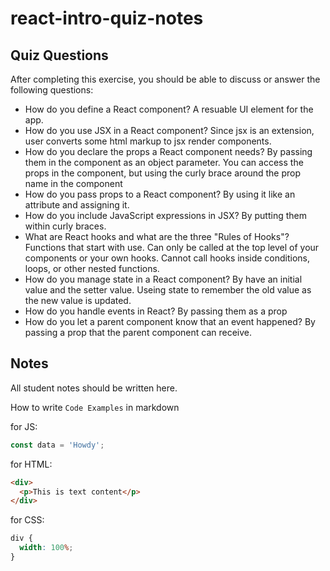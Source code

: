 # react-intro-quiz-notes

## Quiz Questions

After completing this exercise, you should be able to discuss or answer the following questions:

- How do you define a React component?
  A resuable UI element for the app.
- How do you use JSX in a React component?
  Since jsx is an extension, user converts some html markup to jsx render components.
- How do you declare the props a React component needs?
  By passing them in the component as an object parameter. You can access the props in the component, but using the curly brace around the prop name in the component
- How do you pass props to a React component?
  By using it like an attribute and assigning it.
- How do you include JavaScript expressions in JSX?
  By putting them within curly braces.
- What are React hooks and what are the three "Rules of Hooks"?
  Functions that start with use.
  Can only be called at the top level of your components or your own hooks.
  Cannot call hooks inside conditions, loops, or other nested functions.
- How do you manage state in a React component?
  By have an initial value and the setter value. Useing state to remember the old value as the new value is updated.
- How do you handle events in React?
  By passing them as a prop
- How do you let a parent component know that an event happened?
  By passing a prop that the parent component can receive.

## Notes

All student notes should be written here.

How to write `Code Examples` in markdown

for JS:

```javascript
const data = 'Howdy';
```

for HTML:

```html
<div>
  <p>This is text content</p>
</div>
```

for CSS:

```css
div {
  width: 100%;
}
```
